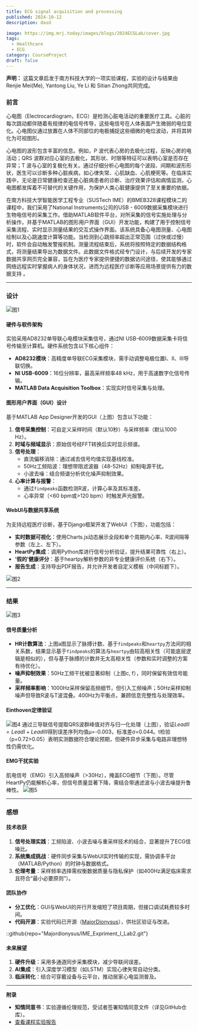 ```yaml
---
title: ECG signal acquisition and processing
published: 2024-10-12
description: dasd

image: https://img.mrj.today/images/blogs/2024ECGLab/cover.jpg
tags:
  - Healthcare
  - ECG
category: CourseProject
draft: false
---
```

**声明：** 这篇文章启发于南方科技大学的一项实验课程，实验的设计与结果由Renjie Mei(Me), Yantong Liu, Ye Li 和 Sitian Zhong共同完成。

### 前言
心电图（Electrocardiogram，ECG）是检测心脏电活动的重要医疗工具。心脏的每次跳动都伴随着有规律的电信号传导，这些电信号在人体表面产生微弱的电位变化。心电图仪通过放置在人体不同部位的电极捕捉这些细微的电位波动，并将其转化为可视图形。

心电图的波形包含丰富的信息。例如，P 波代表心房的去极化过程，反映心房的电活动；QRS 波群对应心室的去极化，其形状、时限等特征可以表明心室是否存在异常；T 波与心室的复极化有关。通过仔细分析心电图的每个波段、间期和波形形状，医生可以诊断多种心脏疾病，如心律失常、心肌缺血、心肌梗死等。在临床实践中，无论是日常健康检查还是心脏病患者的诊断、治疗效果评估和病情监测，心电图都发挥着不可替代的关键作用，为保护人类心脏健康提供了至关重要的依据。

在南方科技大学智能医学工程专业（SUSTech IME）的BMEB328课程模块二的课程中，我们采用了National Instruments公司的USB - 6009数据采集模块进行生物电信号的采集工作。借助MATLAB软件平台，对所采集的信号实施处理与分析操作，并基于MATLAB的图形用户界面（GUI）开发功能，构建了用于控制信号采集流程、实时显示测量结果的交互式操作界面。该系统具备心电图测量、心电图绘制以及心跳速度计算等功能。当检测到心跳频率超出正常范围（过快或过慢）时，软件会自动触发警报机制。测量流程结束后，系统将按照特定的数据结构格式，将测量结果导出为数据文件。此数据文件格式经专门设计，与后续开发的专家数据共享网页完全兼容，旨在为医疗专家提供便捷的数据访问途径，使其能够通过网络远程实时掌握病人的身体状况，进而为远程医疗诊断等应用场景提供有力的数据支持 。

---

### 设计
![图1](https://img.mrj.today/images/blogs/2024ECGLab/Workflow.png)
#### 硬件与软件架构
实验采用AD8232单导联心电模块采集信号，通过NI USB-6009数据采集卡将信号传输至计算机。硬件系统包含以下核心组件：
- **AD8232模块**：高精度单导联ECG采集模块，需手动调整电极位置I、II、III导联切换。
- **NI USB-6009**：16位分辨率，最高采样频率48 kHz，用于高速数字化信号传输。
- **MATLAB Data Acquisition Toolbox**：实现实时信号采集与处理。

#### 图形用户界面（GUI）设计
基于MATLAB App Designer开发的GUI（上图）包含以下功能：
1. **信号采集控制**：可自定义采样时间（默认10秒）与采样频率（默认1000 Hz）。
2. **时域与频域显示**：原始信号经FFT转换后实时显示频谱。
3. **信号处理**：
   - 直流偏移消除：通过减去信号均值实现基线校准。
   - 50Hz工频陷波：理想带阻滤波器（48-52Hz）抑制电源干扰。
   - 小波去噪：结合频谱分析优化噪声抑制效果。
4. **心率计算与报警**：
   - 通过`findpeaks`函数检测R波，计算心率及其标准差。
   - 心率异常（<60 bpm或>120 bpm）时触发声光报警。

#### WebUI与数据共享系统
为支持远程医疗诊断，基于Django框架开发了WebUI（下图），功能包括：
- **实时数据可视化**：使用Charts.js动态展示全段和单个周期内心率、R波间隔等参数（左上、左下）。
- **HeartPy集成**：调用Python库进行信号分析验证，提升结果可靠性（右上）。
- **‘假的’健康评分**：基于heartpy解析参数的非专业健康评价系统（右下）。
- **报告生成**：支持导出PDF报告，并允许开发者自定义模板（中间标题下）。

![图2](https://img.mrj.today/images/blogs/2024ECGLab/WebUI.png)

---

### 结果
![图3](https://img.mrj.today/images/blogs/2024ECGLab/Integrated.png)
#### 信号质量分析
- **HR计数算法**：上图a图显示了脉搏计数、基于`findpeaks`和`heartpy`方法间的相关系数，结果显示基于`findpeaks`的算法与`heartpy`由较高相关性（可能底层逻辑是相似的），但与基于脉搏的计数并无太高相关性（参数和实时调整的方案有待优化）。
- **噪声抑制效果**：50Hz工频干扰被显著抑制（上图c, f），同时保留有效信号能量。
- **采样频率影响**：1000Hz采样保留高频细节，但引入工频噪声；50Hz采样抑制噪声但导致R波与T波混叠。400Hz为平衡点，兼顾信息完整性与处理效率。

#### Einthoven定律验证
![图4](https://img.mrj.today/images/blogs/2024ECGLab/3leads.png)
通过三导联信号提取QRS波群峰值对齐与归一化处理（上图），验证$LeadII = LeadI + LeadIII$得到误差序列均值μ=-0.003，标准差σ=0.044。t检验（p=0.72>0.05）表明实测数据符合理论预期，但硬件异步采集与电路非理想特性仍需优化。

#### EMG干扰实验
肌电信号（EMG）引入高频噪声（>30Hz），掩盖ECG细节（下图）。尽管HeartPy仍能解析心率，但信号质量显著下降，需结合带通滤波与小波去噪提升鲁棒性。
![图5](https://img.mrj.today/images/blogs/2024ECGLab/WithEMG.png)

---

### 感想
#### 技术收获
1. **信号处理实践**：工频陷波、小波去噪与重采样技术的结合，显著提升了ECG信噪比。
2. **系统集成挑战**：硬件同步采集与WebUI实时传输的实现，需协调多平台（MATLAB/Python）的时钟与数据格式。
3. **伦理考量**：采样频率选择需权衡数据质量与隐私保护（如400Hz满足临床需求且符合“最小必要原则”）。

#### 团队协作
- **分工优化**：GUI与WebUI的并行开发缩短了项目周期，但接口调试耗费较多时间。
- **代码开源**：实验代码已开源（[MajorDionysus](https://github.com/Majordionysus/IME_Expriment_I_Lab2.git)），供社区验证与改进。

::github{repo="Majordionysus/IME_Expriment_I_Lab2.git"}

#### 未来展望
1. **硬件升级**：采用多通道同步采集模块，减少导联间误差。
2. **AI集成**：引入深度学习模型（如LSTM）实现心律失常自动分类。
3. **临床转化**：结合可穿戴设备与云平台，推动居家心电监测普及。

---

**附录**
- **知情同意书**：实验遵循伦理规范，受试者签署知情同意文件（详见GitHub仓库）。
- [查看课程实验报告](https://img.mrj.today/images/blogs/2024ECGLab/report.pdf)







